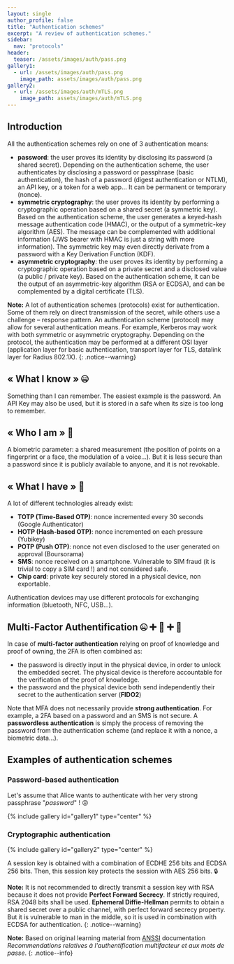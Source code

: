 ```yaml
---
layout: single
author_profile: false
title: "Authentication schemes"
excerpt: "A review of authentication schemes."
sidebar:
  nav: "protocols"
header:
  teaser: /assets/images/auth/pass.png
gallery1:
  - url: /assets/images/auth/pass.png
    image_path: assets/images/auth/pass.png
gallery2:
  - url: /assets/images/auth/mTLS.png
    image_path: assets/images/auth/mTLS.png
---
```

## Introduction

All the authentication schemes rely on one of 3 authentication means:
- **password**: the user proves its identity by disclosing its password (a shared secret). Depending on the authentication scheme, the user authenticates by disclosing a password or passphrase (basic authentication), the hash of a password (digest authentication or NTLM), an API key, or a token for a web app… It can be permanent or temporary (nonce).
- **symmetric cryptography**: the user proves its identity by performing a cryptographic operation based on a shared secret (a symmetric key). Based on the authentication scheme, the user generates a keyed-hash message authentication code (HMAC), or the output of a symmetric-key algorithm (AES). The message can be complemented with additional information (JWS bearer with HMAC is just a string with more information). The symmetric key may even directly derivate from a password with a Key Derivation Function (KDF).
- **asymmetric cryptography**: the user proves its identity by performing a cryptographic operation based on a private secret and a disclosed value (a public / private key). Based on the authentication scheme, it can be the output of an asymmetric-key algorithm (RSA or ECDSA), and can be complemented by a digital certificate (TLS).

**Note:** A lot of authentication schemes (protocols) exist for authentication. Some of them rely on direct transmission of the secret, while others use a challenge – response pattern. An authentication scheme (protocol) may allow for several authentication means. For example, Kerberos may work with both symmetric or asymmetric cryptography. Depending on the protocol, the authentication may be performed at a different OSI layer (application layer for basic authentication, transport layer for TLS, datalink layer for Radius 802.1X).
{: .notice--warning}

## « What I know » :zipper_mouth_face:

Something than I can remember. The easiest example is the password. An API Key may also be used, but it is stored in a safe when its size is too long to remember.

## « Who I am » :eyes:

A biometric parameter: a shared measurement (the position of points on a fingerprint or a face, the modulation of a voice…). But it is less secure than a password since it is publicly available to anyone, and it is not revokable.

## « What I have » :iphone:

A lot of different technologies already exist:
- **TOTP (Time-Based OTP)**: nonce incremented every 30 seconds (Google Authenticator)
- **HOTP (Hash-based OTP)**: nonce incremented on each pressure (Yubikey)
- **POTP (Push OTP)**: nonce not even disclosed to the user generated on approval (Boursorama)
- **SMS**: nonce received on a smartphone. Vulnerable to SIM fraud (it is trivial to copy a SIM card !) and not considered safe.
- **Chip card**: private key securely stored in a physical device, non exportable.

Authentication devices may use different protocols for exchanging information (bluetooth, NFC, USB…).

## Multi-Factor Authentification :zipper_mouth_face: :heavy_plus_sign: :eyes: :heavy_plus_sign: :iphone:

In case of **multi-factor authentication** relying  on proof of knowledge and proof of owning, the 2FA is often combined as:
- the password is directly input in the physical device, in order to unlock the embedded secret. The physical device is therefore accountable for the verification of the proof of knowledge.
- the password and the physical device both send independently their secret to the authentication server (**FIDO2**)

Note that MFA does not necessarily provide **strong authentication**. For example, a 2FA based on a password and an SMS is not secure.
A **passwordless authentication** is simply the process of removing the password from the authentication scheme (and replace it with a nonce, a biometric data…).

## Examples of authentication schemes

### Password-based authentication

Let's assume that Alice wants to authenticate with her very strong passphrase "*password*" ! :stuck_out_tongue_closed_eyes:

{% include gallery id="gallery1" type="center" %}

### Cryptographic authentication

{% include gallery id="gallery2" type="center" %}

A session key is obtained with a combination of ECDHE 256 bits and ECDSA 256 bits. Then, this session key protects the session with AES 256 bits. :lock:

**Note:** It is not recommended to directly transmit a session key with RSA because it does not provide **Perfect Forward Secrecy**. If strictly required, RSA 2048 bits shall be used. **Ephemeral Diffie-Hellman** permits to obtain a shared secret over a public channel, with perfect forward secrecy property. But it is vulnerable to man in the middle, so it is used in combination with ECDSA for authentication.
{: .notice--warning}

**Note:** Based on original learning material from [ANSSI](https://www.ssi.gouv.fr/) documentation *Recommendations relatives à l'authentification multifacteur et aux mots de passe*.
{: .notice--info}
